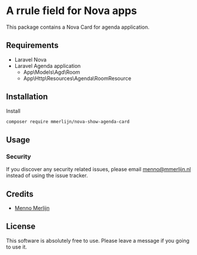 # A rrule field for Nova apps

This package contains a Nova Card for agenda application.

## Requirements

- Laravel Nova
- Laravel Agenda application
  - App\Models\Agd\Room
  - App\Http\Resources\Agenda\RoomResource

## Installation

Install

```bash
composer require mmerlijn/nova-show-agenda-card
```

## Usage

### Security

If you discover any security related issues, please email menno@mmerlijn.nl instead of using the issue tracker.

## Credits

- [Menno Merlijn](https://github.com/mmerlijn)

## License

This software is absolutely free to use. Please leave a message if you going to use it.
